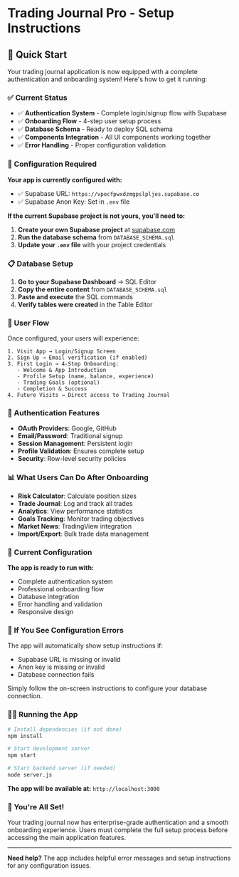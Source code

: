 # Trading Journal Pro - Setup Instructions

## 🚀 Quick Start

Your trading journal application is now equipped with a complete authentication and onboarding system! Here's how to get it running:

### ✅ Current Status

- ✅ **Authentication System** - Complete login/signup flow with Supabase
- ✅ **Onboarding Flow** - 4-step user setup process
- ✅ **Database Schema** - Ready to deploy SQL schema
- ✅ **Components Integration** - All UI components working together
- ✅ **Error Handling** - Proper configuration validation

### 🔧 Configuration Required

**Your app is currently configured with:**
- ✅ Supabase URL: `https://vpecfpwxdzmgpslpljes.supabase.co`
- ✅ Supabase Anon Key: Set in `.env` file

**If the current Supabase project is not yours, you'll need to:**

1. **Create your own Supabase project** at [supabase.com](https://supabase.com/dashboard)
2. **Run the database schema** from `DATABASE_SCHEMA.sql`
3. **Update your `.env` file** with your project credentials

### 📋 Database Setup

1. **Go to your Supabase Dashboard** → SQL Editor
2. **Copy the entire content** from `DATABASE_SCHEMA.sql`
3. **Paste and execute** the SQL commands
4. **Verify tables were created** in the Table Editor

### 🌊 User Flow

Once configured, your users will experience:

```
1. Visit App → Login/Signup Screen
2. Sign Up → Email verification (if enabled)
3. First Login → 4-Step Onboarding:
   - Welcome & App Introduction
   - Profile Setup (name, balance, experience)
   - Trading Goals (optional)
   - Completion & Success
4. Future Visits → Direct access to Trading Journal
```

### 🔐 Authentication Features

- **OAuth Providers**: Google, GitHub
- **Email/Password**: Traditional signup
- **Session Management**: Persistent login
- **Profile Validation**: Ensures complete setup
- **Security**: Row-level security policies

### 📊 What Users Can Do After Onboarding

- **Risk Calculator**: Calculate position sizes
- **Trade Journal**: Log and track all trades
- **Analytics**: View performance statistics
- **Goals Tracking**: Monitor trading objectives
- **Market News**: TradingView integration
- **Import/Export**: Bulk trade data management

### 🎯 Current Configuration

**The app is ready to run with:**
- Complete authentication system
- Professional onboarding flow  
- Database integration
- Error handling and validation
- Responsive design

### 🚨 If You See Configuration Errors

The app will automatically show setup instructions if:
- Supabase URL is missing or invalid
- Anon key is missing or invalid
- Database connection fails

Simply follow the on-screen instructions to configure your database connection.

### 🏃‍♂️ Running the App

```bash
# Install dependencies (if not done)
npm install

# Start development server
npm start

# Start backend server (if needed)
node server.js
```

**The app will be available at:** `http://localhost:3000`

### 🎉 You're All Set!

Your trading journal now has enterprise-grade authentication and a smooth onboarding experience. Users must complete the full setup process before accessing the main application features.

---

**Need help?** The app includes helpful error messages and setup instructions for any configuration issues.